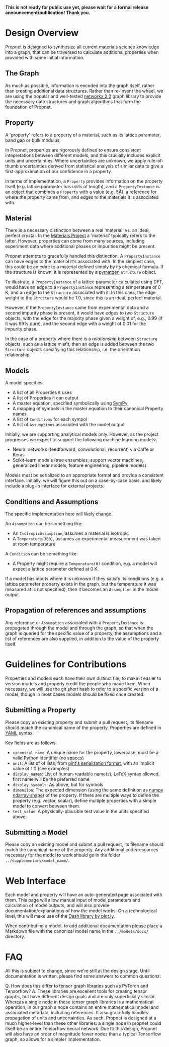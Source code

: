 **This is not ready for public use yet, please wait for a formal release announcement/publication! Thank you.**

# Design Overview

Propnet is designed to synthesize all current materials science knowledge into a graph, that can be traversed to calculate additional properties when provided with some initial information.

## The Graph

As much as possible, information is encoded into the graph itself, rather than creating additional data structures. Rather than re-invent the wheel, we are using the popular and well-tested [networkx 2.0](https://networkx.github.io) graph library to provide the necessary data structures and graph algorithms that form the foundation of Propnet.


## Property

A 'property' refers to a property of a material, such as its lattice parameter, band gap or bulk modulus.

In Propnet, properties are rigorously defined to ensure consistent intepretations between different models, and this crucially includes explicit units and uncertainties. Where uncertainties are unknown, we apply rule-of-thumb uncertainties derived from statistical analysis of similar data to give a first-approximation of our confidence in a property.

In terms of implementation, a `Property` provides information on the property itself (e.g. lattice parameter has units of length), and a `PropertyInstance` is an object that combines a `Property` with a value (e.g. 5Å), a reference for where the property came from, and edges to the materials it is associated with.

## Material

There is a necessary distinction between a real 'material' vs. an ideal, perfect crystal. In the [Materials Project](http://materialsproject.org/)  a 'material' typically refers to the latter. However, properties can come from many sources, including experiment data where additional phases or impurities might be present.

Propnet attempts to gracefully handled this distinction. A `PropertyInstance` can have edges to the material it's associated with. In the simplest case, this could be an edge to a material defined simply by its chemical formula. If the structure is known, it is represented by a [pymatgen](https://github.com/materialsproject/pymatgen) `Structure` object.

To illustrate, a `PropertyInstance` of a lattice parameter calculated using DFT, would have an edge to a `PropertyInstance` representing a temperature of 0 K, and an edge to the `Structure` associated with it. In this caes, the edge weight to the `Structure` would be 1.0, since this is an ideal, perfect material.

However, if the `PropertyInstance` came from experimental data and a second impurity phase is present, it would have edges to *two* `Structure` objects, with the edge for the majority phase given a weight of, e.g., 0.99 (if it was 99% pure), and the second edge with a weight of 0.01 for the impurity phase.

In the case of a property where there is a *relationship* between `Structure` objects, such as a lattice misfit, then an edge is added between the two `Structure` objects specifiying this relationship, i.e. the orientation relationship.

## Models

A model specifies:

* A list of all Properties it uses
* A list of Properties it can output
* A master equation, specified symbolically using [SymPy](http://www.sympy.org)
* A mapping of symbols in the master equation to their canonical Property names
* A list of `Conditions` for each sympol
* A list of `Assumptions` associated with the model output

Initially, we are supporting analytical models only. However, as the project progresses we expect to support the following machine learning models:

* Neural networks (feedforward, convolutional, recurrent) via Caffe or Keras
* Scikit-learn models (tree ensembles, support vector machines, generalized linear models, feature engineering, pipeline models)

Models must be serialized to an appropriate format and provide a consistent interface. Initially, we will figure this out on a case-by-case basis, and likely include a plug-in interface for external projects.

## Conditions and Assumptions

The specific implementation here will likely change.

An `Assumption` can be something like:

* An `IsotropicAssumption`, assumes a material is isotropic
* A `Temperature(300)`, assumes an experimental measurement was taken at room temperature

A `Condition` can be something like:

* A Property might require a `Temperature(0)` condition, e.g. a model will expect a lattice parameter defined at 0 K.

If a model has inputs where it is unknown if they satisfy its conditions (e.g. a lattice parameter property exists in the graph, but the temperature it was measured at is not specified), then it becomes an `Assumption` in the model output.

## Propagation of references and assumptions

Any reference or `Assumption` associated with a `PropertyInstance` is propagated through the model and through the graph, so that when the graph is queried for the specific value of a property, the assumptions and a list of references are also supplied, in addition to the value of the property itself.


# Guidelines for Contributions

Properties and models each have their own distinct file, to make it easier to version models and properly credit the people who made them. When necessary, we will use the git short hash to refer to a specific version of a model, though in most cases models should be fixed once created.

## Submitting a Property

Please copy an existing property and submit a pull request, its filename should match the canonical name of the property. Properties are defined in [YAML](http://yaml.org) syntax.

Key fields are as follows:

* `canonical_name`: A unique name for the property, lowercase, must be a valid Python identifier (no spaces)
* `unit`: A list of of lists, from [pint's serialization format](http://pint.readthedocs.io/en/latest/serialization.html), with an implicit value of 1.0 (see examples)
* `display_names`: List of human-readable name(s), LaTeX syntax allowed, first name will be the preferred name
* `display_symbols`: As above, but for symbols
* `dimension`: The expected dimension (using the same definition as [numpy ndarray shape](https://docs.scipy.org/doc/numpy-1.13.0/reference/generated/numpy.ndarray.shape.html)) of the property. If there are multiple ways to define the property (e.g. vector, scalar), define multiple properties with a simple model to convert between them.
* `test_value`: A physically-plausible test value in the units specified above, 

## Submitting a Model

Please copy an existing model and submit a pull request, its filename should match the canonical name of the property. Any additional code/resources necessary for the model to work should go in the folder `../supplementary/model_name/`.

# Web Interface

Each model and property will have an auto-generated page associated with them. This page will allow manual input of model parameters and calculation of model outputs, and will also provide documentation/explanations of how the model works. On a technological level, this will make use of the [Dash library by plot.ly](https://plot.ly/products/dash/).

When contributing a model, to add additional documentation please place a Markdown file with the canonical model name in the `../models/docs/` directory.

# FAQ

All this is subject to change, since we're still at the design stage. Until documentation is written, please find some answers to common questions:

Q. How does this differ to tensor graph libraries such as PyTorch and Tensorflow?
A. These libraries are excellent tools for creating tensor graphs, but have different design goals and are only superficially similar. Whereas a single node in these tensor graph libraries is a mathematical operation, in our graph a node contains an entire mathematical model and associated metadata, including references. It also gracefully handles propagation of units and uncertainties. As such, Propnet is designed at a much higher-level than these other libraries: a single node in propnet could itself be an entire Tensorflow neural network. Due to this design, Propnet will also have an order of magnitude fewer nodes than a typical Tensorflow graph, so allows for a simpler implementation.
